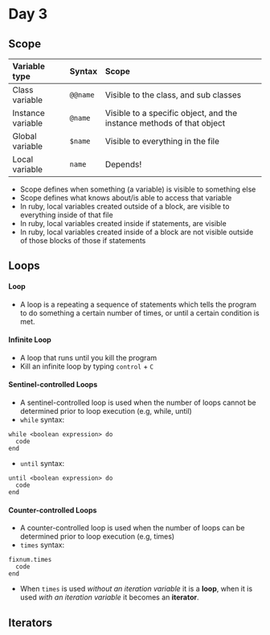 # Day 3

## Scope
| Variable type | Syntax | Scope |
| :--- | :--- | :--- |
| Class variable | `@@name` | Visible to the class, and sub classes |
| Instance variable | `@name` | Visible to a specific object, and the instance methods of that object |
| Global variable | `$name` | Visible to everything in the file |
| Local variable | `name`| Depends! |

* Scope defines when something (a variable) is visible to something else
* Scope defines what knows about/is able to access that variable
* In ruby, local variables created outside of a block, are visible to everything inside of that file
* In ruby, local variables created inside if statements, are visible
* In ruby, local variables created inside of a block are not visible outside of those blocks of those if statements  

## Loops

#### Loop
* A loop is a repeating a sequence of statements which tells the program to do something a certain number of times, or until a certain condition is met.

#### Infinite Loop
* A loop that runs until you kill the program
* Kill an infinite loop by typing `control` + `C`

#### Sentinel-controlled Loops
* A sentinel-controlled loop is used when the number of loops cannot be determined prior to loop execution (e.g, while, until)
* `while` syntax:
```
while <boolean expression> do
  code
end
```
* `until` syntax:
```
until <boolean expression> do
  code
end
```

#### Counter-controlled Loops
* A counter-controlled loop is used when the number of loops can be determined prior to loop execution (e.g, times)
* `times` syntax:
```
fixnum.times
  code
end
```
* When `times` is used _without an iteration variable_ it is a **loop**, when it is used _with an iteration variable_ it becomes an **iterator**.


## Iterators
